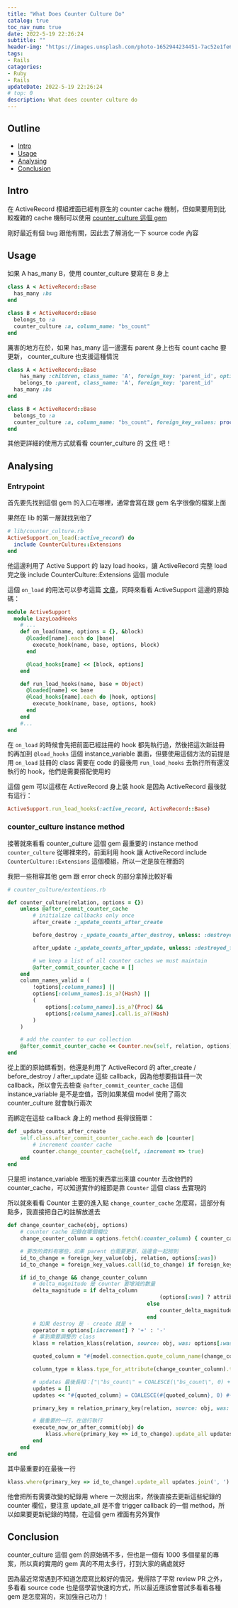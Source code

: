 ```yaml
---
title: "What Does Counter Culture Do"
catalog: true
toc_nav_num: true
date: 2022-5-19 22:26:24
subtitle: ""
header-img: "https://images.unsplash.com/photo-1652944234451-7ac52e1fe6ce?crop=entropy&cs=tinysrgb&fm=jpg&ixlib=rb-1.2.1&q=80&raw_url=true&ixid=MnwxMjA3fDB8MHxwaG90by1wYWdlfHx8fGVufDB8fHx8&auto=format&fit=crop&w=1770"
tags:
- Rails
catagories:
- Ruby
- Rails
updateDate: 2022-5-19 22:26:24
# top: 0
description: What does counter culture do
---
```


## Outline
- [Intro](#intro)
- [Usage](#usage)
- [Analysing](#analysing)
- [Conclusion](#conclusion)

## Intro
在 ActiveRecord 模組裡面已經有原生的 counter cache 機制，但如果要用到比較複雜的 cache 機制可以使用 [counter_culture 這個 gem](https://github.com/magnusvk/counter_culture)

剛好最近有個 bug 跟他有關，因此去了解消化一下 source code 內容

## Usage
如果 A has_many B，使用 counter_culture 要寫在 B 身上
```ruby
class A < ActiveRecord::Base
  has_many :bs
end

class B < ActiveRecord::Base
  belongs_to :a
  counter_culture :a, column_name: "bs_count"
end
```
厲害的地方在於，如果 has_many 這一邊還有 parent 身上也有 count cache 要更新， counter_culture 也支援這種情況
```ruby
class A < ActiveRecord::Base
	has_many :children, class_name: 'A', foreign_key: 'parent_id', optional: true
	belongs_to :parent, class_name: 'A', foreign_key: 'parent_id'
  has_many :bs
end

class B < ActiveRecord::Base
  belongs_to :a
  counter_culture :a, column_name: "bs_count", foreign_key_values: proc { |a_id| [a_id, A.find_by_id(a_id).try(:parent).try(:id)] }
end
```
其他更詳細的使用方式就看看 counter_culture 的 [文件](https://github.com/magnusvk/counter_culture) 吧！

## Analysing
### Entrypoint
首先要先找到這個 gem 的入口在哪裡，通常會寫在跟 gem 名字很像的檔案上面

果然在 lib 的第一層就找到他了
```ruby
# lib/counter_culture.rb
ActiveSupport.on_load(:active_record) do
  include CounterCulture::Extensions
end
```
他這邊利用了 Active Support 的 lazy load hooks，讓 ActiveRecord 完整 load 完之後 include CounterCulture::Extensions 這個 module

這個 `on_load` 的用法可以參考這篇 [文章](https://simonecarletti.com/blog/2011/04/understanding-ruby-and-rails-lazy-load-hooks/)，同時來看看 ActiveSupport 這邊的原始碼：
```ruby
module ActiveSupport
  module LazyLoadHooks
	# ...
    def on_load(name, options = {}, &block)
      @loaded[name].each do |base|
        execute_hook(name, base, options, block)
      end

      @load_hooks[name] << [block, options]
    end

    def run_load_hooks(name, base = Object)
      @loaded[name] << base
      @load_hooks[name].each do |hook, options|
        execute_hook(name, base, options, hook)
      end
    end
	#...
end
```

在 `on_load` 的時候會先把前面已經註冊的 hook 都先執行過，然後把這次新註冊的再加到 `@load_hooks` 這個 instance_variable 裏面，但要使用這個方法的前提是用 `on_load` 註冊的 class 需要在 code 的最後用 `run_load_hooks` 去執行所有還沒執行的 hook，他們是需要搭配使用的

這個 gem 可以這樣在 ActiveRecord 身上裝 hook 是因為 ActiveRecord 最後就有這行：
```ruby
ActiveSupport.run_load_hooks(:active_record, ActiveRecord::Base)
```

### counter_culture instance method
接著就來看看 counter_culture 這個 gem 最重要的 instance method `counter_culture` 從哪裡來的，前面利用 hook 讓 ActiveRecord include `CounterCulture::Extensions` 這個模組，所以一定是放在裡面的

我把一些相容其他 gem 跟 error check 的部分拿掉比較好看

```ruby
# counter_culture/extentions.rb

def counter_culture(relation, options = {})
	unless @after_commit_counter_cache
		# initialize callbacks only once
		after_create :_update_counts_after_create

		before_destroy :_update_counts_after_destroy, unless: :destroyed_for_counter_culture?

		after_update :_update_counts_after_update, unless: :destroyed_for_counter_culture?

		# we keep a list of all counter caches we must maintain
		@after_commit_counter_cache = []
	end
	column_names_valid = (
		!options[:column_names] ||
		options[:column_names].is_a?(Hash) ||
		(
			options[:column_names].is_a?(Proc) &&
			options[:column_names].call.is_a?(Hash)
		)
	)

	# add the counter to our collection
	@after_commit_counter_cache << Counter.new(self, relation, options)
end
```
從上面的原始碼看到，他還是利用了 ActiveRecord 的 after_create / before_destroy / after_update 這些 callback，因為他想要指註冊一次 callback，所以會先去檢查 `@after_commit_counter_cache` 這個 instance_variable 是不是空值，否則如果某個 model 使用了兩次 counter_culture 就會執行兩次

而綁定在這些 callback 身上的 method 長得很簡單：
```ruby
def _update_counts_after_create
	self.class.after_commit_counter_cache.each do |counter|
		# increment counter cache
		counter.change_counter_cache(self, :increment => true)
	end
end
```

只是把 instance_variable 裡面的東西拿出來讓 counter 去改他們的 counter_cache，可以知道實作的細節是靠 `Counter` 這個 class 去實現的

所以就來看看 Counter 主要的進入點 `change_counter_cache` 怎麼寫，這部分有點多，我直接把自己的註解放進去

```ruby
def change_counter_cache(obj, options)
	# counter cache 記錄在哪個欄位
	change_counter_column = options.fetch(:counter_column) { counter_cache_name_for(obj) }

	# 要改的資料有哪些，如果 parent 也需要更新，這邊會一起撈到
	id_to_change = foreign_key_value(obj, relation, options[:was])
	id_to_change = foreign_key_values.call(id_to_change) if foreign_key_values

	if id_to_change && change_counter_column
		# delta_magnitude 是 counter 要增減的數量
		delta_magnitude = if delta_column
												(options[:was] ? attribute_was(obj, delta_column) : obj.public_send(delta_column)) || 0
											else
												counter_delta_magnitude_for(obj)
											end
		# 如果 destroy 是 - create 就是 +
		operator = options[:increment] ? '+' : '-'
		# 拿到需要調整的 class
		klass = relation_klass(relation, source: obj, was: options[:was])

		quoted_column = "#{model.connection.quote_column_name(change_counter_column)}"

		column_type = klass.type_for_attribute(change_counter_column).type

		# updates 最後長相：["\"bs_count\" = COALESCE(\"bs_count\", 0) + 1"]
		updates = []
		updates << "#{quoted_column} = COALESCE(#{quoted_column}, 0) #{operator} #{delta_magnitude}"

		primary_key = relation_primary_key(relation, source: obj, was: options[:was]primary_key = relation_primary_key(relation, source: obj, was: options[:was]))

		# 最重要的一行，在這行執行
		execute_now_or_after_commit(obj) do
			klass.where(primary_key => id_to_change).update_all updates.join(', ')
		end
	end
end
```

其中最重要的在最後一行

```ruby
klass.where(primary_key => id_to_change).update_all updates.join(', ')
```
他會把所有需要改變的紀錄用 where 一次撈出來，然後直接去更新這些紀錄的 counter 欄位，要注意 update_all 是不會 trigger callback 的一個 method，所以如果要更新紀錄的時間，在這個 gem 裡面有另外實作

## Conclusion
counter_culture 這個 gem 的原始碼不多，但也是一個有 1000 多個星星的專案，所以真的實用的 gem 真的不用太多行，打到大家的痛處就好

因為最近常常遇到不知道怎麼寫比較好的情況，覺得除了平常 review PR 之外，多看看 source code 也是個學習快速的方式，所以最近應該會嘗試多看看各種 gem 是怎麼寫的，來加強自己功力！